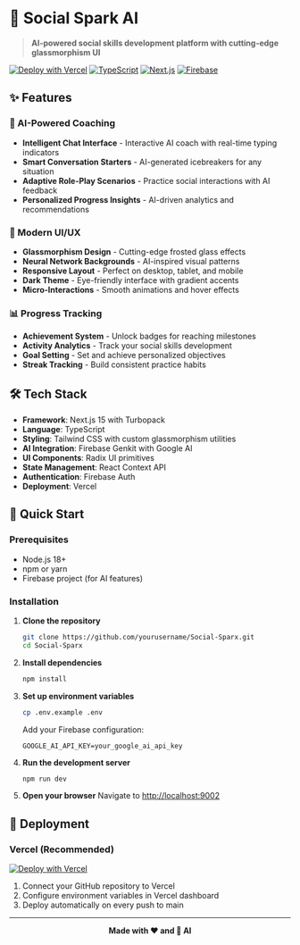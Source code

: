 # 🤖 Social Spark AI

> **AI-powered social skills development platform with cutting-edge glassmorphism UI**

[![Deploy with Vercel](https://vercel.com/button)](https://vercel.com/new/clone?repository-url=https://github.com/yourusername/Social-Sparx)
[![TypeScript](https://img.shields.io/badge/TypeScript-007ACC?style=for-the-badge&logo=typescript&logoColor=white)](https://www.typescriptlang.org/)
[![Next.js](https://img.shields.io/badge/Next.js-000000?style=for-the-badge&logo=next.js&logoColor=white)](https://nextjs.org/)
[![Firebase](https://img.shields.io/badge/Firebase-FFCA28?style=for-the-badge&logo=firebase&logoColor=black)](https://firebase.google.com/)

## ✨ Features

### 🧠 AI-Powered Coaching
- **Intelligent Chat Interface** - Interactive AI coach with real-time typing indicators
- **Smart Conversation Starters** - AI-generated icebreakers for any situation
- **Adaptive Role-Play Scenarios** - Practice social interactions with AI feedback
- **Personalized Progress Insights** - AI-driven analytics and recommendations

### 🎨 Modern UI/UX
- **Glassmorphism Design** - Cutting-edge frosted glass effects
- **Neural Network Backgrounds** - AI-inspired visual patterns
- **Responsive Layout** - Perfect on desktop, tablet, and mobile
- **Dark Theme** - Eye-friendly interface with gradient accents
- **Micro-Interactions** - Smooth animations and hover effects

### 📊 Progress Tracking
- **Achievement System** - Unlock badges for reaching milestones
- **Activity Analytics** - Track your social skills development
- **Goal Setting** - Set and achieve personalized objectives
- **Streak Tracking** - Build consistent practice habits

## 🛠 Tech Stack

- **Framework**: Next.js 15 with Turbopack
- **Language**: TypeScript
- **Styling**: Tailwind CSS with custom glassmorphism utilities
- **AI Integration**: Firebase Genkit with Google AI
- **UI Components**: Radix UI primitives
- **State Management**: React Context API
- **Authentication**: Firebase Auth
- **Deployment**: Vercel

## 🚀 Quick Start

### Prerequisites
- Node.js 18+ 
- npm or yarn
- Firebase project (for AI features)

### Installation

1. **Clone the repository**
   ```bash
   git clone https://github.com/yourusername/Social-Sparx.git
   cd Social-Sparx
   ```

2. **Install dependencies**
   ```bash
   npm install
   ```

3. **Set up environment variables**
   ```bash
   cp .env.example .env
   ```
   
   Add your Firebase configuration:
   ```env
   GOOGLE_AI_API_KEY=your_google_ai_api_key
   ```

4. **Run the development server**
   ```bash
   npm run dev
   ```

5. **Open your browser**
   Navigate to [http://localhost:9002](http://localhost:9002)

## 🚀 Deployment

### Vercel (Recommended)

[![Deploy with Vercel](https://vercel.com/button)](https://vercel.com/new/clone?repository-url=https://github.com/yourusername/Social-Sparx)

1. Connect your GitHub repository to Vercel
2. Configure environment variables in Vercel dashboard
3. Deploy automatically on every push to main

---

<div align="center">

**Made with ❤️ and 🤖 AI**

</div>
